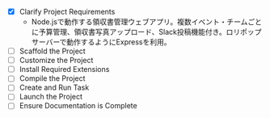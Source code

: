 - [x] Clarify Project Requirements
  - Node.jsで動作する領収書管理ウェブアプリ。複数イベント・チームごとに予算管理、領収書写真アップロード、Slack投稿機能付き。ロリポップサーバーで動作するようにExpressを利用。
- [ ] Scaffold the Project
- [ ] Customize the Project
- [ ] Install Required Extensions
- [ ] Compile the Project
- [ ] Create and Run Task
- [ ] Launch the Project
- [ ] Ensure Documentation is Complete
